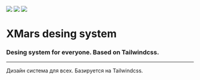 ![](https://github.com/DmitryOlkhovoi/XMarsUI/workflows/Build%20&%20Test/badge.svg)
![](https://github.com/DmitryOlkhovoi/XMarsUI/workflows/Node.js%20Package/badge.svg)
![](https://img.shields.io/npm/dw/xmars-ui)

# XMars desing system
### Desing system for everyone. Based on Tailwindcss.

---
Дизайн система для всех. Базируется на Tailwindcss.
